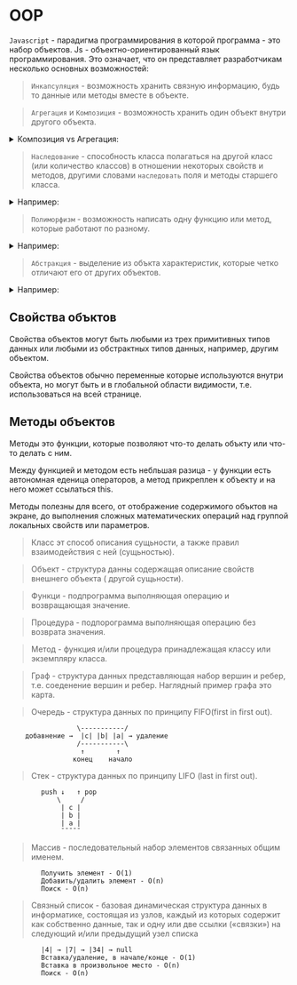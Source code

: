 # OOP

`Javascript` - парадигма программирования в которой программа - это набор объектов. Js - объектно-ориентированный язык программирования. Это означает, что он представляет разработчикам несколько основных возможностей:

> `Инкапсуляция` - возможность хранить связную информацию, будь то данные или методы вместе в объекте.

> `Агрегация` и `Композиция` - возможность хранить один объект внутри другого объекта.

<details>
<summary>
Композиция vs Агрегация:
</summary>

Разница между композицией и агрегацией в различных требованиях к дизайну класса. По сути это создание объектов класса, где класс является частью объекта.

- <b>Например:</b> Рука - не является человеком, но является частью человека(пример композиции).
  Пистолет - не является полицейским, но ясляется частью полицейского(пример агрегации).

- Т.е. композиция контролирует жизненный цикл своих составных частей, в агрегации они могут жить отдельно.

<b><ins>Разница `Композиции` и `Агрегации` в контроле жизненного цикла.</ins></b>

</details>

> `Наследование` - способность класса полагаться на другой класс (или количество классов) в отношении некоторых свойств и методов, другими словами `наследовать` поля и методы старшего класса.

<details>
<summary>
Например:
</summary>

    Животное {голос} → собака → пудель
    Животное.голос();
    Собака.голос();
    Пудель.голос();

</details>

> `Полиморфизм` - возможность написать одну функцию или метод, которые работают по разному.

<details>
<summary>
Например:
</summary>

    Животное {Собака, Кошка}
    Животное[1].голос() → "Гав";
    Животное[2].голос() → "Мяу";

или

    Рабочий {Чертежник, Копатель, Каменьщик}
        Рабочий[1].работать() → "Чертит";
        Рабочий[2].работать() → "Копает";
        Рабочий[3].работать() → "Кладет";

</details>

> `Абстракция` - выделение из объкта характеристик, которые четко отличают его от других объектов.

<details>
<summary>
Например:
</summary>

- Когда мы произносим слово `СТОЛ` - мы представляем <b>предмет имеющий признаки</b> стола, но сам стол может быть разным.
</details>

## Свойства объктов

Свойства объектов могут быть любыми из трех примитивных типов данных или любыми из обстрактных типов данных, например, другим объектом.

Свойства объектов обычно переменные которые используются внутри объекта, но могут быть и в глобальной области видимости, т.е. использоваться на всей странице.

## Методы объектов

Методы это функции, которые позволяют что-то делать объкту или что-то делать с ним.

Между функцией и методом есть небльшая разица - у функции есть автономная еденица операторов, а метод прикреплен к объекту и на него может ссылаться this.

Методы полезны для всего, от отображение содержимого объктов на экране, до выполнения сложных математических операций над группой локальных свойств или параметров.

> Класс эт способ описания сущьности, а также правил взаимодействия с ней (сущьностью).

> Объект - структура данны содержащая описание свойств внешнего объекта ( другой сущьности).

> Функци - подпрограмма выполняющая операцию и возвращающая значение.

> Процедура - подпорограмма выполняющая операцию без возврата значения.

> Метод - функция и/или процедура принадлежащая классу или экземпляру класса.

> Граф - структура данных представляющая набор вершин и ребер, т.е. соеденение вершин и ребер.
> Наглядный пример графа это карта.

> Очередь - структура данных по принципу FIFO(first in first out).

                     \-----------/
        добавнение →  |c| |b| |a| → удаление
                     /-----------\
                      ↑        ↑
                    конец    начало

> Стек - структура данных по принципу LIFO (last in first out).

            push ↓   ↑ pop
                \     /
                 | c |
                 | b |
                 | a |
                 ¯¯¯¯¯

> Массив - последовательный набор элементов связанных общим именем.

            Получить элемент - О(1)
            Добавить/удалить элемент - О(n)
            Поиск - О(n)

> Связный список - базовая динамическая структура данных в информатике, состоящая из узлов, каждый из которых содержит как собственно данные, так и одну или две ссылки («связки») на следующий и/или предыдущий узел списка

            |4| → |7| → |34| → null
            Вставка/удаление, в начале/конце - О(1)
            Вставка в произвольное место - О(n)
            Поиск - О(n)

